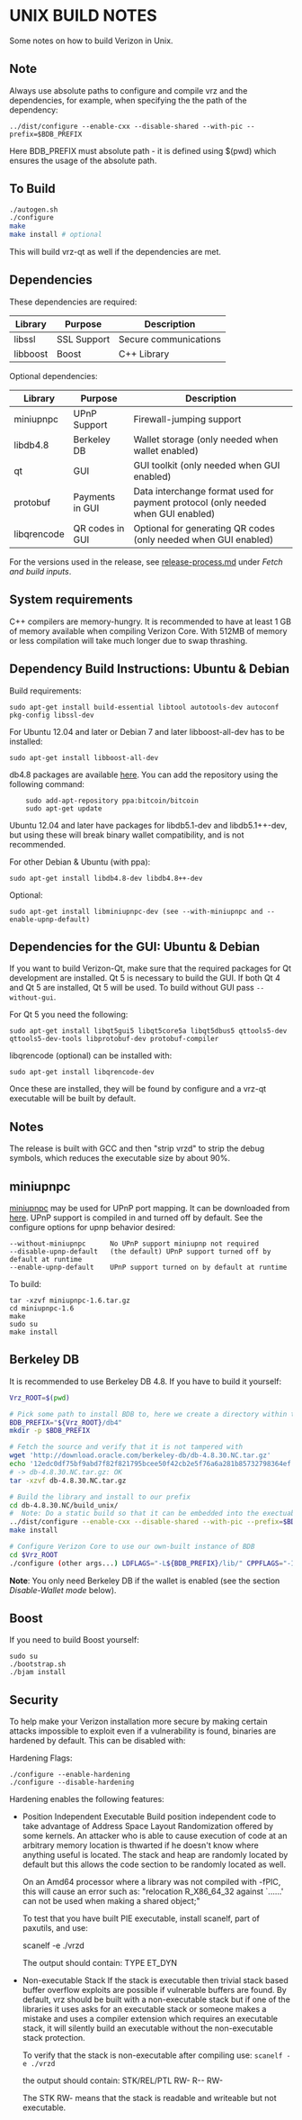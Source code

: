 # UNIX BUILD NOTES

Some notes on how to build Verizon in Unix.

## Note

Always use absolute paths to configure and compile vrz and the dependencies,
for example, when specifying the the path of the dependency:

    ../dist/configure --enable-cxx --disable-shared --with-pic --prefix=$BDB_PREFIX

Here BDB_PREFIX must absolute path - it is defined using \$(pwd) which ensures
the usage of the absolute path.

## To Build

```bash
./autogen.sh
./configure
make
make install # optional
```

This will build vrz-qt as well if the dependencies are met.

## Dependencies

These dependencies are required:

| Library  | Purpose     | Description           |
| -------- | ----------- | --------------------- |
| libssl   | SSL Support | Secure communications |
| libboost | Boost       | C++ Library           |

Optional dependencies:

| Library     | Purpose         | Description                                                                      |
| ----------- | --------------- | -------------------------------------------------------------------------------- |
| miniupnpc   | UPnP Support    | Firewall-jumping support                                                         |
| libdb4.8    | Berkeley DB     | Wallet storage (only needed when wallet enabled)                                 |
| qt          | GUI             | GUI toolkit (only needed when GUI enabled)                                       |
| protobuf    | Payments in GUI | Data interchange format used for payment protocol (only needed when GUI enabled) |
| libqrencode | QR codes in GUI | Optional for generating QR codes (only needed when GUI enabled)                  |

For the versions used in the release, see [release-process.md](release-process.md) under _Fetch and build inputs_.

## System requirements

C++ compilers are memory-hungry. It is recommended to have at least 1 GB of
memory available when compiling Verizon Core. With 512MB of memory or less
compilation will take much longer due to swap thrashing.

## Dependency Build Instructions: Ubuntu & Debian

Build requirements:

    sudo apt-get install build-essential libtool autotools-dev autoconf pkg-config libssl-dev

For Ubuntu 12.04 and later or Debian 7 and later libboost-all-dev has to be installed:

    sudo apt-get install libboost-all-dev

db4.8 packages are available [here](https://launchpad.net/~bitcoin/+archive/bitcoin).
You can add the repository using the following command:

        sudo add-apt-repository ppa:bitcoin/bitcoin
        sudo apt-get update

Ubuntu 12.04 and later have packages for libdb5.1-dev and libdb5.1++-dev,
but using these will break binary wallet compatibility, and is not recommended.

For other Debian & Ubuntu (with ppa):

    sudo apt-get install libdb4.8-dev libdb4.8++-dev

Optional:

    sudo apt-get install libminiupnpc-dev (see --with-miniupnpc and --enable-upnp-default)

## Dependencies for the GUI: Ubuntu & Debian

If you want to build Verizon-Qt, make sure that the required packages for Qt development
are installed. Qt 5 is necessary to build the GUI.
If both Qt 4 and Qt 5 are installed, Qt 5 will be used.
To build without GUI pass `--without-gui`.

For Qt 5 you need the following:

    sudo apt-get install libqt5gui5 libqt5core5a libqt5dbus5 qttools5-dev qttools5-dev-tools libprotobuf-dev protobuf-compiler

libqrencode (optional) can be installed with:

    sudo apt-get install libqrencode-dev

Once these are installed, they will be found by configure and a vrz-qt executable will be
built by default.

## Notes

The release is built with GCC and then "strip vrzd" to strip the debug
symbols, which reduces the executable size by about 90%.

## miniupnpc

[miniupnpc](http://miniupnp.free.fr/) may be used for UPnP port mapping. It can be downloaded from [here](http://miniupnp.tuxfamily.org/files/). UPnP support is compiled in and
turned off by default. See the configure options for upnp behavior desired:

    --without-miniupnpc      No UPnP support miniupnp not required
    --disable-upnp-default   (the default) UPnP support turned off by default at runtime
    --enable-upnp-default    UPnP support turned on by default at runtime

To build:

    tar -xzvf miniupnpc-1.6.tar.gz
    cd miniupnpc-1.6
    make
    sudo su
    make install

## Berkeley DB

It is recommended to use Berkeley DB 4.8. If you have to build it yourself:

```bash
Vrz_ROOT=$(pwd)

# Pick some path to install BDB to, here we create a directory within the vrz directory
BDB_PREFIX="${Vrz_ROOT}/db4"
mkdir -p $BDB_PREFIX

# Fetch the source and verify that it is not tampered with
wget 'http://download.oracle.com/berkeley-db/db-4.8.30.NC.tar.gz'
echo '12edc0df75bf9abd7f82f821795bcee50f42cb2e5f76a6a281b85732798364ef  db-4.8.30.NC.tar.gz' | sha256sum -c
# -> db-4.8.30.NC.tar.gz: OK
tar -xzvf db-4.8.30.NC.tar.gz

# Build the library and install to our prefix
cd db-4.8.30.NC/build_unix/
#  Note: Do a static build so that it can be embedded into the exectuable, instead of having to find a .so at runtime
../dist/configure --enable-cxx --disable-shared --with-pic --prefix=$BDB_PREFIX
make install

# Configure Verizon Core to use our own-built instance of BDB
cd $Vrz_ROOT
./configure (other args...) LDFLAGS="-L${BDB_PREFIX}/lib/" CPPFLAGS="-I${BDB_PREFIX}/include/"
```

**Note**: You only need Berkeley DB if the wallet is enabled (see the section _Disable-Wallet mode_ below).

## Boost

If you need to build Boost yourself:

    sudo su
    ./bootstrap.sh
    ./bjam install

## Security

To help make your Verizon installation more secure by making certain attacks impossible to
exploit even if a vulnerability is found, binaries are hardened by default.
This can be disabled with:

Hardening Flags:

    ./configure --enable-hardening
    ./configure --disable-hardening

Hardening enables the following features:

- Position Independent Executable
  Build position independent code to take advantage of Address Space Layout Randomization
  offered by some kernels. An attacker who is able to cause execution of code at an arbitrary
  memory location is thwarted if he doesn't know where anything useful is located.
  The stack and heap are randomly located by default but this allows the code section to be
  randomly located as well.

  On an Amd64 processor where a library was not compiled with -fPIC, this will cause an error
  such as: "relocation R_X86_64_32 against `......' can not be used when making a shared object;"

  To test that you have built PIE executable, install scanelf, part of paxutils, and use:

  scanelf -e ./vrzd

  The output should contain:
  TYPE
  ET_DYN

- Non-executable Stack
  If the stack is executable then trivial stack based buffer overflow exploits are possible if
  vulnerable buffers are found. By default, vrz should be built with a non-executable stack
  but if one of the libraries it uses asks for an executable stack or someone makes a mistake
  and uses a compiler extension which requires an executable stack, it will silently build an
  executable without the non-executable stack protection.

  To verify that the stack is non-executable after compiling use:
  `scanelf -e ./vrzd`

  the output should contain:
  STK/REL/PTL
  RW- R-- RW-

  The STK RW- means that the stack is readable and writeable but not executable.
